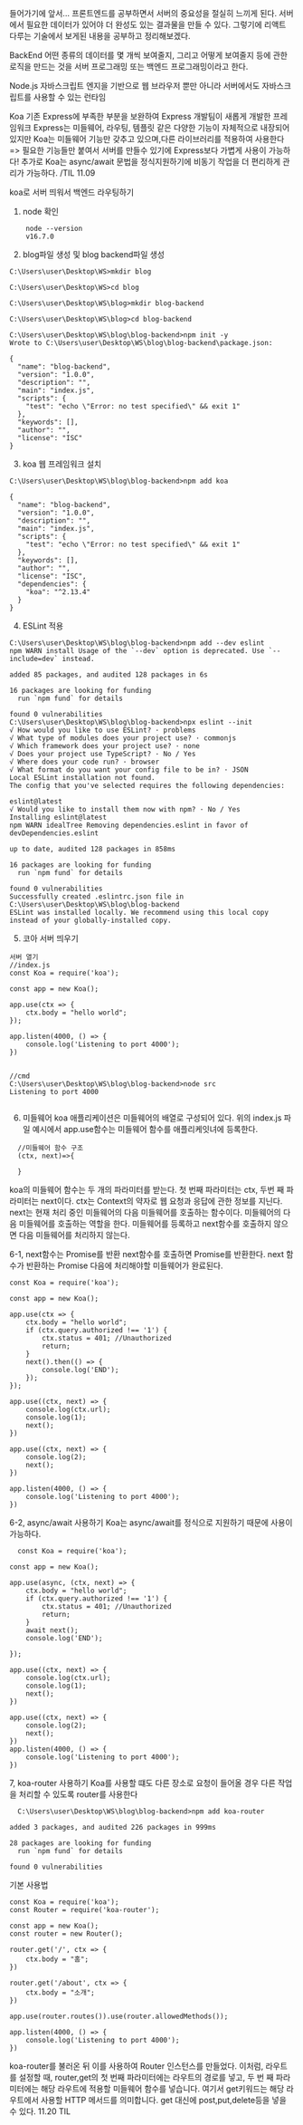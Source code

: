 들어가기에 앞서...
프론트엔드를 공부하면서 서버의 중요성을 절실히 느끼게 된다. 서버에서 필요한 데이터가 있어야
더 완성도 있는 결과물을 만들 수 있다. 그렇기에 리액트 다루는 기술에서 보게된 내용을 공부하고 정리해보겠다.

BackEnd
어떤 종류의 데이터를 몇 개씩 보여줄지, 그리고 어떻게 보여줄지 등에 관한 로직을 만드는 것을
서버 프로그래밍 또는 백엔드 프로그래밍이라고 한다.

Node.js
자바스크립트 엔지을 기반으로 웹 브라우저 뿐만 아니라 서버에서도 자바스크립트를 사용할 수 있는 
런타임

Koa
기존 Express에 부족한 부분을 보완하여 Express 개발팀이 새롭게 개발한 프레임워크
Express는 미들웨어, 라우팅, 템플릿 같은 다양한 기능이 자체적으로 내장되어있지만
Koa는 미들웨어 기능만 갖추고 있으며,다른 라이브러리를 적용하여 사용한다
=> 필요한 기능들만 붙여서 서버를 만들수 있기에 Express보다 가볍게 사용이 가능하다!
추가로 Koa는 async/await 문법을 정식지원하기에 비동기 작업을 더 편리하게 관리가 가능하다.
/TIL 11.09

koa로 서버 띄워서 백엔드 라우팅하기

1. node 확인
```
    node --version
    v16.7.0
```

2. blog파일 생성 및 blog backend파일 생성

```
C:\Users\user\Desktop\WS>mkdir blog

C:\Users\user\Desktop\WS>cd blog

C:\Users\user\Desktop\WS\blog>mkdir blog-backend

C:\Users\user\Desktop\WS\blog>cd blog-backend

C:\Users\user\Desktop\WS\blog\blog-backend>npm init -y
Wrote to C:\Users\user\Desktop\WS\blog\blog-backend\package.json:

{
  "name": "blog-backend",
  "version": "1.0.0",
  "description": "",
  "main": "index.js",
  "scripts": {
    "test": "echo \"Error: no test specified\" && exit 1"
  },
  "keywords": [],
  "author": "",
  "license": "ISC"
}

```

3. koa 웹 프레임워크 설치
```
C:\Users\user\Desktop\WS\blog\blog-backend>npm add koa

{
  "name": "blog-backend",
  "version": "1.0.0",
  "description": "",
  "main": "index.js",
  "scripts": {
    "test": "echo \"Error: no test specified\" && exit 1"
  },
  "keywords": [],
  "author": "",
  "license": "ISC",
  "dependencies": {
    "koa": "^2.13.4"
  }
}

```

4. ESLint 적용
```
C:\Users\user\Desktop\WS\blog\blog-backend>npm add --dev eslint
npm WARN install Usage of the `--dev` option is deprecated. Use `--include=dev` instead.

added 85 packages, and audited 128 packages in 6s

16 packages are looking for funding
  run `npm fund` for details

found 0 vulnerabilities
C:\Users\user\Desktop\WS\blog\blog-backend>npx eslint --init
√ How would you like to use ESLint? · problems
√ What type of modules does your project use? · commonjs
√ Which framework does your project use? · none
√ Does your project use TypeScript? · No / Yes
√ Where does your code run? · browser
√ What format do you want your config file to be in? · JSON
Local ESLint installation not found.
The config that you've selected requires the following dependencies:

eslint@latest
√ Would you like to install them now with npm? · No / Yes
Installing eslint@latest
npm WARN idealTree Removing dependencies.eslint in favor of devDependencies.eslint

up to date, audited 128 packages in 858ms

16 packages are looking for funding
  run `npm fund` for details

found 0 vulnerabilities
Successfully created .eslintrc.json file in C:\Users\user\Desktop\WS\blog\blog-backend
ESLint was installed locally. We recommend using this local copy instead of your globally-installed copy.

```

5. 코아 서버 띄우기
```
서버 열기
//index.js
const Koa = require('koa');

const app = new Koa();

app.use(ctx => {
    ctx.body = "hello world";
});

app.listen(4000, () => {
    console.log('Listening to port 4000');
})


//cmd
C:\Users\user\Desktop\WS\blog\blog-backend>node src
Listening to port 4000


```

6. 미들웨어
koa 애플리케이션은 미들웨어의 배열로 구성되어 있다. 위의 index.js 파일 예시에서
app.use함수는 미들웨어 함수를 애플리케잇녀에 등록한다.
```
  //미들웨어 함수 구조
  (ctx, next)=>{

  }
```
koa의 미들웨어 함수는 두 개의 파라미터를 받는다. 첫 번째 파라미터는 ctx, 두번 째 파라미터는 next이다.
ctx는 Context의 약자로 웹 요청과 응답에 관한 정보를 지닌다. 
next는 현재 처리 중인 미들웨어의 다음 미들웨어를 호출하는 함수이다.
미들웨어의 다음 미들웨어를 호출하는 역할을 한다.
미들웨어를 등록하고 next함수를 호출하지 않으면 다음 미들웨어를 처리하지 않는다.

6-1, next함수는 Promise를 반환
next함수를 호출하면 Promise를 반환한다. next 함수가 반환하는 Promise 다음에 처리해야할 미들웨어가
완료된다.
```
const Koa = require('koa');

const app = new Koa();

app.use(ctx => {
    ctx.body = "hello world";
    if (ctx.query.authorized !== '1') {
        ctx.status = 401; //Unauthorized
        return;
    }
    next().then(() => {
        console.log('END');
    });
});

app.use((ctx, next) => {
    console.log(ctx.url);
    console.log(1);
    next();
})

app.use((ctx, next) => {
    console.log(2);
    next();
})

app.listen(4000, () => {
    console.log('Listening to port 4000');
})
```

6-2, async/await 사용하기
Koa는 async/await를 정식으로 지원하기 때문에 사용이 가능하다.
```
  const Koa = require('koa');

const app = new Koa();

app.use(async, (ctx, next) => {
    ctx.body = "hello world";
    if (ctx.query.authorized !== '1') {
        ctx.status = 401; //Unauthorized
        return;
    }
    await next();
    console.log('END');

});

app.use((ctx, next) => {
    console.log(ctx.url);
    console.log(1);
    next();
})

app.use((ctx, next) => {
    console.log(2);
    next();
})
app.listen(4000, () => {
    console.log('Listening to port 4000');
})

```
7, koa-router 사용하기
Koa를 사용할 떄도 다른 장소로 요청이 들어올 경우 다른 작업을 처리할 수 있도록 router를 사용한다
```
  C:\Users\user\Desktop\WS\blog\blog-backend>npm add koa-router

added 3 packages, and audited 226 packages in 999ms

28 packages are looking for funding
  run `npm fund` for details

found 0 vulnerabilities
```
기본 사용법
```
const Koa = require('koa');
const Router = require('koa-router');

const app = new Koa();
const router = new Router();

router.get('/', ctx => {
    ctx.body = "홈";
})

router.get('/about', ctx => {
    ctx.body = "소개";
})

app.use(router.routes()).use(router.allowedMethods());

app.listen(4000, () => {
    console.log('Listening to port 4000');
})
```
koa-router를 불러온 뒤 이를 사용하여 Router 인스턴스를 만들었다.
이처럼, 라우트를 설정할 때, router,get의 첫 번째 파라미터에는 라우트의 경로를 넣고, 두 번 째 파라미터에는 해당 라우트에 적용할 미들웨어 함수를 넣습니다. 여기서 get키워드는 해당 라우트에서
사용할 HTTP 메서드를 의미합니다. get 대신에 post,put,delete등을 넣을 수 있다.
11.20 TIL
